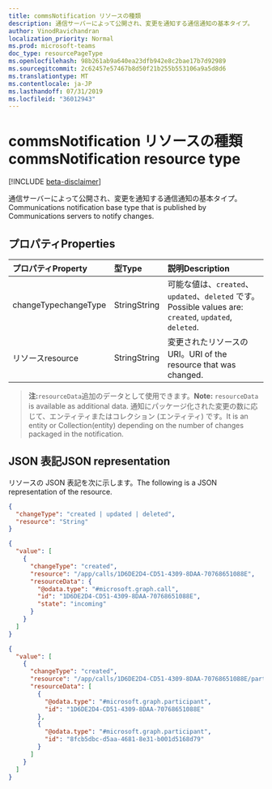 ```yaml
---
title: commsNotification リソースの種類
description: 通信サーバーによって公開され、変更を通知する通信通知の基本タイプ。
author: VinodRavichandran
localization_priority: Normal
ms.prod: microsoft-teams
doc_type: resourcePageType
ms.openlocfilehash: 98b261ab9a640ea23dfb942e8c2bae17b7d92989
ms.sourcegitcommit: 2c62457e57467b8d50f21b255b553106a9a5d8d6
ms.translationtype: MT
ms.contentlocale: ja-JP
ms.lasthandoff: 07/31/2019
ms.locfileid: "36012943"
---
```

# <a name="commsnotification-resource-type"></a><span data-ttu-id="ed32f-103">commsNotification リソースの種類</span><span class="sxs-lookup"><span data-stu-id="ed32f-103">commsNotification resource type</span></span>

[!INCLUDE [beta-disclaimer](../../includes/beta-disclaimer.md)]

<span data-ttu-id="ed32f-104">通信サーバーによって公開され、変更を通知する通信通知の基本タイプ。</span><span class="sxs-lookup"><span data-stu-id="ed32f-104">Communications notification base type that is published by Communications servers to notify changes.</span></span>

## <a name="properties"></a><span data-ttu-id="ed32f-105">プロパティ</span><span class="sxs-lookup"><span data-stu-id="ed32f-105">Properties</span></span>
| <span data-ttu-id="ed32f-106">プロパティ</span><span class="sxs-lookup"><span data-stu-id="ed32f-106">Property</span></span>       | <span data-ttu-id="ed32f-107">型</span><span class="sxs-lookup"><span data-stu-id="ed32f-107">Type</span></span>    | <span data-ttu-id="ed32f-108">説明</span><span class="sxs-lookup"><span data-stu-id="ed32f-108">Description</span></span>                                                |
|:---------------|:--------|:-----------------------------------------------------------|
| <span data-ttu-id="ed32f-109">changeType</span><span class="sxs-lookup"><span data-stu-id="ed32f-109">changeType</span></span>     | <span data-ttu-id="ed32f-110">String</span><span class="sxs-lookup"><span data-stu-id="ed32f-110">String</span></span>  | <span data-ttu-id="ed32f-111">可能な値は、`created`、`updated`、`deleted` です。</span><span class="sxs-lookup"><span data-stu-id="ed32f-111">Possible values are: `created`, `updated`, `deleted`.</span></span>      |
| <span data-ttu-id="ed32f-112">リソース</span><span class="sxs-lookup"><span data-stu-id="ed32f-112">resource</span></span>       | <span data-ttu-id="ed32f-113">String</span><span class="sxs-lookup"><span data-stu-id="ed32f-113">String</span></span>  | <span data-ttu-id="ed32f-114">変更されたリソースの URI。</span><span class="sxs-lookup"><span data-stu-id="ed32f-114">URI of the resource that was changed.</span></span>                      |

> <span data-ttu-id="ed32f-115">**注:**`resourceData`追加のデータとして使用できます。</span><span class="sxs-lookup"><span data-stu-id="ed32f-115">**Note:** `resourceData` is available as additional data.</span></span> <span data-ttu-id="ed32f-116">通知にパッケージ化された変更の数に応じて、エンティティまたはコレクション (エンティティ) です。</span><span class="sxs-lookup"><span data-stu-id="ed32f-116">It is an entity or Collection(entity) depending on the number of changes packaged in the notification.</span></span>

## <a name="json-representation"></a><span data-ttu-id="ed32f-117">JSON 表記</span><span class="sxs-lookup"><span data-stu-id="ed32f-117">JSON representation</span></span>

<span data-ttu-id="ed32f-118">リソースの JSON 表記を次に示します。</span><span class="sxs-lookup"><span data-stu-id="ed32f-118">The following is a JSON representation of the resource.</span></span>

<!-- {
  "blockType": "resource",
  "optionalProperties": [
    "resourceData"
  ],
  "@odata.type": "microsoft.graph.commsNotification",
  "openType": true
}-->
```json
{
  "changeType": "created | updated | deleted",
  "resource": "String"
}
```

<!-- {
  "blockType": "example",
  "@odata.type": "microsoft.graph.commsNotifications",
  "truncated": true
}-->
```json
{
  "value": [
    {
      "changeType": "created",
      "resource": "/app/calls/1D6DE2D4-CD51-4309-8DAA-70768651088E",
      "resourceData": {
        "@odata.type": "#microsoft.graph.call",
        "id": "1D6DE2D4-CD51-4309-8DAA-70768651088E",
        "state": "incoming"
      }
    }
  ]
}
```

<!-- {
  "blockType": "example",
  "@odata.type": "microsoft.graph.commsNotifications",
  "truncated": true
}-->
```json
{
  "value": [
    {
      "changeType": "created",
      "resource": "/app/calls/1D6DE2D4-CD51-4309-8DAA-70768651088E/participants",
      "resourceData": [
        {
          "@odata.type": "#microsoft.graph.participant",
          "id": "1D6DE2D4-CD51-4309-8DAA-70768651088E"
        },
        {
          "@odata.type": "#microsoft.graph.participant",
          "id": "8fcb5dbc-d5aa-4681-8e31-b001d5168d79"
        }
      ]
    }
  ]
}
```

<!-- uuid: 8fcb5dbc-d5aa-4681-8e31-b001d5168d79
2015-10-25 14:57:30 UTC -->
<!--
{
  "type": "#page.annotation",
  "description": "commsNotification resource",
  "keywords": "",
  "section": "documentation",
  "tocPath": "",
  "suppressions": []
}
-->
